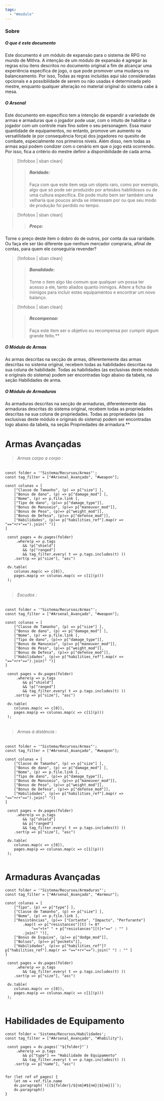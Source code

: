 ```yaml
---
tags:
  - "#module"
---
```


### Sobre

##### O que é este documento

Este documento é um módulo de expansão para o sistema de RPG no mundo de Mithra. A intenção de um módulo de expansão é agregar às regras e/ou itens descritos no documento original a fim de alcançar uma experiência específica de jogo, o que pode promover uma mudança no balanceamento. Por isso, Todas as regras incluídas aqui são consideradas opcionais e a possibilidade de serem ou não usadas é determinada pelo mestre, enquanto qualquer alteração no material original do sistema cabe à mesa.

  
##### O Arsenal

Este documento em específico tem a intenção de expandir a variedade de armas e armaduras que o jogador pode usar, com o intuito de habilitar o jogador com um controle mais fino sobre o seu personagem. Essa maior quantidade de equipamentos, no entanto, promove um aumento na versatilidade (e por consequência força) dos jogadores no quesito de combate, especialmente nos primeiros níveis. Além disso, nem todas as armas aqui podem condizer com o cenário em que o jogo está ocorrendo. Por isso, fica a critério do mestre definir a disponibilidade de cada arma. 

> [!infobox | sban clean]
>> ##### Raridade:
>> Faça com que este item seja um objeto raro, como por exemplo, algo que só pode ser produzido por artesãos habilidosos ou de uma cultura específica. Ele pode muito bem ser também uma velharia que poucos ainda se interessam por ou que seu modo de produção foi perdido no tempo.

> [!infobox | sban clean]
>> ##### Preço: 
Torne o preço deste item o dobro do de outros, por conta da sua raridade. Ou faça ele ser tão diferente que nenhum mercador compraria, afinal de contas, para quem ele conseguiria revender?

> [!infobox | sban clean]
>> ##### Banalidade: 
>> Torne o item algo tão comum que qualquer um possa ter acesso a ele, tanto aliados quanto inimigos. Altere a ficha de inimigos para incluir estes equipamentos e encontrar um novo balanço.

> [!infobox | sban clean]
>> ##### Recompensa:
>>  Faça este item ser o objetivo ou recompensa por cumprir algum grande feito.**


##### O Módulo de Armas
As armas descritas na secção de armas, diferentemente das armas descritas no sistema original, recebem todas as habilidades descritas na sua coluna de habilidade. Todas as habilidades (as exclusivas deste módulo e originais do sistema) podem ser encontradas logo abaixo da tabela, na seção Habilidades de arma.

##### O Módulo de Armaduras
As armaduras descritas na secção de armaduras, diferentemente das armaduras descritas do sistema original, recebem todas as propriedades descritas na sua coluna de propriedades. Todas as propriedades (as exclusivas deste módulo e originais do sistema) podem ser encontradas logo abaixo da tabela, na seção Propriedades de armadura.**

# Armas Avançadas
>  ######  Armas corpo a corpo : 
``` dataviewjs
const folder = '"Sistema/Recursos/Armas"';  
const tag_filter = ["#Arsenal_Avançado", "#weapon"];

const colunas = [
	["Classe de Tamanho", (p) => p["size"] ],
	["Bonus de dano", (p) => p["damage_mod"] ],
	["Nome", (p) => p.file.link ],
	["Tipo de dano", (p)=> p["damage_type"]],
	["Bonus de Manuseio", (p)=> p["maneuver_mod"]],
	["Bonus de Peso", (p)=> p["weight_mod"]],
	["Bonus de Defesa", (p)=> p["defense_mod"]],
	["Habilidades", (p)=> p["habilities_ref"].map(r => "=="+r+"==").join(" ")]
]
 
 const pages = dv.pages(folder)
     .where(p => p.tags 
	    && !p["shield"] 
	    && !p["ranged"]
	    && tag_filter.every( t => p.tags.includes(t) )) 
    .sort(p => p["size"], "asc")

 dv.table(
 	colunas.map(c => c[0]),
 	pages.map(p => colunas.map(c => c[1](p)))
 );
 
 ```

>  ######  Escudos : 
``` dataviewjs
const folder = '"Sistema/Recursos/Armas"';  
const tag_filter = ["#Arsenal_Avançado", "#weapon"];

const colunas = [
	["Classe de Tamanho", (p) => p["size"] ],
	["Bonus de dano", (p) => p["damage_mod"] ],
	["Nome", (p) => p.file.link ],
	["Tipo de dano", (p)=> p["damage_type"]],
	["Bonus de Manuseio", (p)=> p["maneuver_mod"]],
	["Bonus de Peso", (p)=> p["weight_mod"]],
	["Bonus de Defesa", (p)=> p["defense_mod"]],
	["Habilidades", (p)=> p["habilities_ref"].map(r => "=="+r+"==").join(" ")]
]
 
 const pages = dv.pages(folder)
     .where(p => p.tags 
	    && p["shield"] 
	    && !p["ranged"]
	    && tag_filter.every( t => p.tags.includes(t) )) 
    .sort(p => p["size"], "asc")

 dv.table(
 	colunas.map(c => c[0]),
 	pages.map(p => colunas.map(c => c[1](p)))
 );
 
 ```

>  ######  Armas à distância : 
``` dataviewjs
const folder = '"Sistema/Recursos/Armas"';  
const tag_filter = ["#Arsenal_Avançado", "#weapon"];

const colunas = [
	["Classe de Tamanho", (p) => p["size"] ],
	["Bonus de dano", (p) => p["damage_mod"] ],
	["Nome", (p) => p.file.link ],
	["Tipo de dano", (p)=> p["damage_type"]],
	["Bonus de Manuseio", (p)=> p["maneuver_mod"]],
	["Bonus de Peso", (p)=> p["weight_mod"]],
	["Bonus de Defesa", (p)=> p["defense_mod"]],
	["Habilidades", (p)=> p["habilities_ref"].map(r => "=="+r+"==").join(" ")]
]
 
 const pages = dv.pages(folder)
     .where(p => p.tags 
	    && !p["shield"] 
	    && p["ranged"]
	    && tag_filter.every( t => p.tags.includes(t) ))  
    .sort(p => p["size"], "asc")

 dv.table(
 	colunas.map(c => c[0]),
 	pages.map(p => colunas.map(c => c[1](p)))
 );
 
 ```


# Armaduras Avançadas

``` dataviewjs
const folder = '"Sistema/Recursos/Armaduras"';  
const tag_filter = ["#Arsenal_Avançado", "#armour"];

const colunas = [
	["Tipo", (p) => p["type"] ],
	["Classe de Tamanho", (p) => p["size"] ],
	["Nome", (p) => p.file.link ],
	["Resistências", (p)=> ["Cortante", "Impacto", "Perfurante"]
		.map(t => p["resistances"][t] != 0? 
			"=="+t+" " + p["resistances"][t]+"==" : "" )
		.join(" ")],
	["Bonus de Esquiva", (p)=> p["dodge_mod"]],
	["Bolsos", (p)=> p["pockets"]],
	["Habilidades", (p)=> p["habilities_ref"]? p["habilities_ref"].map(r => "=="+r+"==").join(" ") : "" ]
]
 
 const pages = dv.pages(folder)
     .where(p => p.tags
	    && tag_filter.every( t => p.tags.includes(t) ))  
    .sort(p => p["size"], "asc")

 dv.table(
 	colunas.map(c => c[0]),
 	pages.map(p => colunas.map(c => c[1](p)))
 );
 
 ```

# Habilidades de Equipamento
```dataviewjs
const folder = 'Sistema/Recursos/Habilidades';  
const tag_filter = ["#Arsenal_Avançado", "#hability"];

 const pages = dv.pages(`"${folder}"`)
     .where(p => p.tags 
	    && p["type"] == "Habilidade de Equipamento"
	    && tag_filter.every( t => p.tags.includes(t) ))  
    .sort(p => p["name"], "asc")


for (let ref of pages) {
	let nm = ref.file.name
    dv.paragraph(`![[${folder}/${nm}#${nm}|${nm}]]`);
    dv.paragraph()
}
```